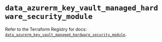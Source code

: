 # `data_azurerm_key_vault_managed_hardware_security_module`

Refer to the Terraform Registry for docs: [`data_azurerm_key_vault_managed_hardware_security_module`](https://registry.terraform.io/providers/hashicorp/azurerm/3.93.0/docs/data-sources/key_vault_managed_hardware_security_module).
